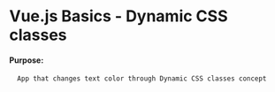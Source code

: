 # Vue.js Basics - Dynamic CSS classes

#### Purpose: 
     
      App that changes text color through Dynamic CSS classes concept
